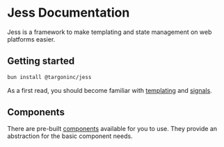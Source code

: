 # Jess Documentation

Jess is a framework to make templating and state management on web platforms easier.

## Getting started

```bash
bun install @targoninc/jess
```

As a first read, you should become familiar with [templating](/?page=Templating/index.md) and [signals](/?page=Signals/index.md).

## Components

There are pre-built [components]() available for you to use. They provide an abstraction for the basic component needs.